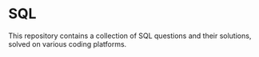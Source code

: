 # SQL
 This repository contains a collection of SQL questions and their solutions, solved on various coding platforms.
